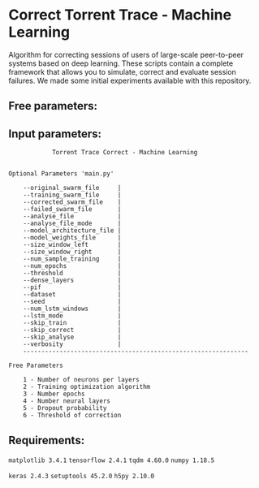 # Correct Torrent Trace - Machine Learning

Algorithm for correcting sessions of users of large-scale peer-to-peer systems based on deep learning.
These scripts contain a complete framework that allows you to simulate, correct and evaluate session failures.
We made some initial experiments available with this repository.

## Free parameters:




## Input parameters:

                Torrent Trace Correct - Machine Learning


    Optional Parameters 'main.py'

        --original_swarm_file     |
        --training_swarm_file     |
        --corrected_swarm_file    |
        --failed_swarm_file       |
        --analyse_file            |
        --analyse_file_mode       |
        --model_architecture_file |
        --model_weights_file      |
        --size_window_left        |
        --size_window_right       |
        --num_sample_training     |
        --num_epochs              |
        --threshold               |
        --dense_layers            |
        --pif                     |
        --dataset                 |
        --seed                    |
        --num_lstm_windows        |
        --lstm_mode               |
        --skip_train              |
        --skip_correct            |
        --skip_analyse            |
        --verbosity               |
        --------------------------------------------------------------

    Free Parameters

        1 - Number of neurons per layers
        2 - Training optimization algorithm
        3 - Number epochs
        4 - Number neural layers
        5 - Dropout probability
        6 - Threshold of correction

## Requirements:

`matplotlib 3.4.1`
`tensorflow 2.4.1`
`tqdm 4.60.0`
`numpy 1.18.5`

`keras 2.4.3`
`setuptools 45.2.0`
`h5py 2.10.0`

